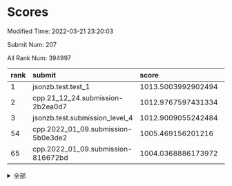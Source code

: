 # Scores

Modified Time: 2022-03-21 23:20:03

Submit Num: 207

All Rank Num: 394997

| rank |               submit               |       score        |       sigma        | pk_num |
| :--- | :--------------------------------- | :----------------- | :----------------- | :----- |
| 1    | jsonzb.test.test_1                 | 1013.5003992902494 | 0.808035660186175  | 7633   |
| 2    | cpp.21_12_24.submission-2b2ea0d7   | 1012.9767597431334 | 0.8153898864208426 | 7639   |
| 3    | jsonzb.test.submission_level_4     | 1012.9009055242484 | 0.806406652743845  | 7632   |
| 54   | cpp.2022_01_09.submission-5b0e3de2 | 1005.469156201216  | 0.7249276861888383 | 7633   |
| 65   | cpp.2022_01_09.submission-816672bd | 1004.0368886173972 | 0.7185605911946431 | 7635   |


<details>
<summary>全部</summary>

| rank |                 submit                 |       score        |       sigma        | pk_num |
| :--- | :------------------------------------- | :----------------- | :----------------- | :----- |
| 1    | jsonzb.test.test_1                     | 1013.5003992902494 | 0.808035660186175  | 7633   |
| 2    | cpp.21_12_24.submission-2b2ea0d7       | 1012.9767597431334 | 0.8153898864208426 | 7639   |
| 3    | jsonzb.test.submission_level_4         | 1012.9009055242484 | 0.806406652743845  | 7632   |
| 4    | gobigger.level_3.submission_level_3_5  | 1011.6008243852726 | 0.7689786324938498 | 7632   |
| 5    | gobigger.level_3.submission_level_3_10 | 1011.4729524712383 | 0.7543592668531304 | 7632   |
| 6    | gobigger.level_3.submission_level_3_4  | 1011.2685038217448 | 0.766799084448868  | 7630   |
| 7    | gobigger.level_3.submission_level_3_21 | 1011.1176706081854 | 0.784482869567872  | 7633   |
| 8    | gobigger.level_3.submission_level_3_37 | 1011.0696284010353 | 0.7787410099211077 | 7629   |
| 9    | gobigger.level_3.submission_level_3_44 | 1010.9926029992115 | 0.7478123267739865 | 7634   |
| 10   | gobigger.level_3.submission_level_3_32 | 1010.9444949470442 | 0.7900177550166688 | 7635   |
| 11   | gobigger.level_3.submission_level_3_2  | 1010.8130157454933 | 0.7409934135414561 | 7633   |
| 12   | gobigger.level_3.submission_level_3_7  | 1010.811668355861  | 0.7675574500588661 | 7630   |
| 13   | gobigger.level_3.submission_level_3_27 | 1010.7789914397617 | 0.7779827895207024 | 7634   |
| 14   | gobigger.level_3.submission_level_3_22 | 1010.7774607965101 | 0.7642697154561803 | 7638   |
| 15   | gobigger.level_3.submission_level_3_12 | 1010.7392585721523 | 0.7512704114626217 | 7629   |
| 16   | gobigger.level_3.submission_level_3_35 | 1010.7313353578196 | 0.7687167335996888 | 7635   |
| 17   | gobigger.level_3.submission_level_3_9  | 1010.7221763538992 | 0.7663831035425995 | 7632   |
| 18   | gobigger.level_3.submission_level_3_8  | 1010.6638956990004 | 0.7612069626995089 | 7636   |
| 19   | gobigger.level_3.submission_level_3_48 | 1010.5548565486317 | 0.7508511976414481 | 7632   |
| 20   | gobigger.level_3.submission_level_3_1  | 1010.5203756076268 | 0.7745475177051461 | 7632   |
| 21   | gobigger.level_3.submission_level_3_24 | 1010.5039701296789 | 0.764477590479682  | 7634   |
| 22   | gobigger.level_3.submission_level_3_15 | 1010.4940198498244 | 0.7480701553955255 | 7630   |
| 23   | gobigger.level_3.submission_level_3_18 | 1010.4834128230448 | 0.7723913159677828 | 7631   |
| 24   | gobigger.level_3.submission_level_3_45 | 1010.44528482103   | 0.7907847526950703 | 7630   |
| 25   | gobigger.level_3.submission_level_3_19 | 1010.4403949096176 | 0.7777942586513308 | 7632   |
| 26   | gobigger.level_3.submission_level_3_14 | 1010.4276641595732 | 0.7383101810992214 | 7634   |
| 27   | gobigger.level_3.submission_level_3_43 | 1010.2505469580145 | 0.7692850005204125 | 7631   |
| 28   | gobigger.level_3.submission_level_3_26 | 1009.8997234959922 | 0.7506688116209558 | 7628   |
| 29   | gobigger.level_3.submission_level_3_0  | 1009.8930199964086 | 0.7353576368667879 | 7635   |
| 30   | gobigger.level_3.submission_level_3_40 | 1009.8839956138302 | 0.7348771554558404 | 7632   |
| 31   | gobigger.level_3.submission_level_3_3  | 1009.8515821780477 | 0.7648471713344374 | 7637   |
| 32   | gobigger.level_3.submission_level_3_13 | 1009.8218224342934 | 0.7468356010377771 | 7632   |
| 33   | gobigger.level_3.submission_level_3_42 | 1009.8196745080653 | 0.7726902646415365 | 7633   |
| 34   | gobigger.level_3.submission_level_3_31 | 1009.7702201726505 | 0.7549560806956624 | 7638   |
| 35   | gobigger.level_3.submission_level_3_41 | 1009.7396891023025 | 0.7706363719474799 | 7630   |
| 36   | gobigger.level_3.submission_level_3_28 | 1009.7393464283322 | 0.741540974042645  | 7636   |
| 37   | gobigger.level_3.submission_level_3_11 | 1009.6172080393447 | 0.7607732710011992 | 7636   |
| 38   | gobigger.level_3.submission_level_3_20 | 1009.5637235757054 | 0.749425576932278  | 7630   |
| 39   | gobigger.level_3.submission_level_3_36 | 1009.4133153594975 | 0.7433668904959346 | 7635   |
| 40   | gobigger.level_3.submission_level_3_47 | 1009.2373044284976 | 0.7418507557262685 | 7635   |
| 41   | gobigger.level_3.submission_level_3_39 | 1009.124364850206  | 0.7340610952513407 | 7632   |
| 42   | gobigger.level_3.submission_level_3_49 | 1009.0943446246769 | 0.7425639424841264 | 7627   |
| 43   | gobigger.level_3.submission_level_3_46 | 1009.0795152688078 | 0.7625047741373665 | 7640   |
| 44   | gobigger.level_3.submission_level_3_34 | 1009.0685178395947 | 0.7437734058578634 | 7632   |
| 45   | gobigger.level_3.submission_level_3_33 | 1008.9559409289723 | 0.7460225800235162 | 7630   |
| 46   | gobigger.level_3.submission_level_3_6  | 1008.9548278622971 | 0.7527480393167725 | 7638   |
| 47   | gobigger.level_3.submission_level_3_23 | 1008.9517541443892 | 0.7541005702009443 | 7634   |
| 48   | gobigger.level_3.submission_level_3_29 | 1008.929209612157  | 0.744703848122642  | 7635   |
| 49   | gobigger.level_3.submission_level_3_38 | 1008.8017429784234 | 0.7530146413685231 | 7631   |
| 50   | gobigger.level_3.submission_level_3_16 | 1008.7518982989176 | 0.7608257363286791 | 7637   |
| 51   | gobigger.level_3.submission_level_3_17 | 1008.118118627514  | 0.753505895058706  | 7632   |
| 52   | gobigger.level_3.submission_level_3_30 | 1007.8040210144644 | 0.7410581408869825 | 7631   |
| 53   | gobigger.level_3.submission_level_3_25 | 1007.1085828332318 | 0.7454225405693724 | 7630   |
| 54   | cpp.2022_01_09.submission-5b0e3de2     | 1005.469156201216  | 0.7249276861888383 | 7633   |
| 55   | gobigger.level_1.submission_level_1_24 | 1005.2581565057652 | 0.7284080026874722 | 7628   |
| 56   | gobigger.level_1.submission_level_1_1  | 1004.8414614213365 | 0.7237695417215699 | 7627   |
| 57   | gobigger.level_1.submission_level_1_35 | 1004.8346232279971 | 0.7166931099423113 | 7627   |
| 58   | gobigger.level_1.submission_level_1_21 | 1004.5676467687376 | 0.7105198034344365 | 7631   |
| 59   | gobigger.level_1.submission_level_1_28 | 1004.3670253448771 | 0.7237645515865292 | 7635   |
| 60   | gobigger.level_1.submission_level_1_18 | 1004.1631076389242 | 0.7245609923875419 | 7629   |
| 61   | gobigger.level_1.submission_level_1_30 | 1004.1292236116072 | 0.7037947612250982 | 7629   |
| 62   | gobigger.level_1.submission_level_1_8  | 1004.0908693018483 | 0.7166910126921959 | 7631   |
| 63   | gobigger.level_1.submission_level_1_33 | 1004.0582260988092 | 0.7155933212385668 | 7637   |
| 64   | gobigger.level_1.submission_level_1_22 | 1004.0370875153666 | 0.7160265366725656 | 7628   |
| 65   | cpp.2022_01_09.submission-816672bd     | 1004.0368886173972 | 0.7185605911946431 | 7635   |
| 66   | gobigger.level_1.submission_level_1_11 | 1004.0312053980484 | 0.7205914366975541 | 7626   |
| 67   | gobigger.level_1.submission_level_1_9  | 1003.9922946949306 | 0.7160632823871629 | 7631   |
| 68   | gobigger.level_1.submission_level_1_17 | 1003.9778667328815 | 0.7263378452119509 | 7635   |
| 69   | gobigger.level_1.submission_level_1_27 | 1003.9634108035868 | 0.7121336746693949 | 7633   |
| 70   | gobigger.level_1.submission_level_1_16 | 1003.9474229263243 | 0.7239460552017395 | 7629   |
| 71   | gobigger.level_1.submission_level_1_49 | 1003.9452775616857 | 0.7146374086281385 | 7627   |
| 72   | gobigger.level_1.submission_level_1_43 | 1003.9423579983078 | 0.7192021175747956 | 7633   |
| 73   | gobigger.level_1.submission_level_1_23 | 1003.8739016184843 | 0.7248081532401282 | 7630   |
| 74   | gobigger.level_1.submission_level_1_26 | 1003.6773404555428 | 0.7180853182786656 | 7629   |
| 75   | gobigger.level_1.submission_level_1_29 | 1003.5793686294702 | 0.7213103101977915 | 7632   |
| 76   | gobigger.level_1.submission_level_1_40 | 1003.5745938469821 | 0.7179348994450278 | 7632   |
| 77   | gobigger.level_1.submission_level_1_5  | 1003.5700778709146 | 0.7176185219666579 | 7637   |
| 78   | gobigger.level_1.submission_level_1_46 | 1003.4142733377222 | 0.7162107827102588 | 7627   |
| 79   | gobigger.level_1.submission_level_1_48 | 1003.3305381243275 | 0.7282665793060796 | 7630   |
| 80   | gobigger.level_1.submission_level_1_37 | 1003.3155246614175 | 0.7159577124385079 | 7630   |
| 81   | gobigger.level_1.submission_level_1_36 | 1003.300508435889  | 0.7172474374634914 | 7635   |
| 82   | gobigger.level_1.submission_level_1_38 | 1003.2953876635339 | 0.7232685222353434 | 7639   |
| 83   | gobigger.level_1.submission_level_1_42 | 1003.2740170196226 | 0.7199432483345612 | 7635   |
| 84   | gobigger.level_1.submission_level_1_47 | 1003.22095594959   | 0.7198851829173603 | 7630   |
| 85   | gobigger.level_1.submission_level_1_41 | 1003.1642548462859 | 0.7244317544427136 | 7638   |
| 86   | gobigger.level_1.submission_level_1_25 | 1003.095777123854  | 0.7190552400824337 | 7628   |
| 87   | gobigger.level_1.submission_level_1_32 | 1003.0883402039916 | 0.7117342088808991 | 7633   |
| 88   | gobigger.level_1.submission_level_1_3  | 1003.0537294814237 | 0.7240172759428067 | 7631   |
| 89   | gobigger.level_1.submission_level_1_34 | 1003.0283619241153 | 0.7247720369514895 | 7634   |
| 90   | gobigger.level_1.submission_level_1_31 | 1002.9855703513242 | 0.7208395916184446 | 7630   |
| 91   | gobigger.level_1.submission_level_1_15 | 1002.8602651963816 | 0.7218820196045443 | 7641   |
| 92   | gobigger.level_1.submission_level_1_19 | 1002.8331278118415 | 0.7164272052734494 | 7632   |
| 93   | gobigger.level_1.submission_level_1_45 | 1002.8097245268019 | 0.7089132430853181 | 7637   |
| 94   | gobigger.level_1.submission_level_1_7  | 1002.721214061084  | 0.7241130793644057 | 7637   |
| 95   | gobigger.level_1.submission_level_1_10 | 1002.6793083859075 | 0.7179802721671718 | 7634   |
| 96   | gobigger.level_1.submission_level_1_2  | 1002.6495328927164 | 0.7123096501593673 | 7634   |
| 97   | gobigger.level_1.submission_level_1_13 | 1002.6399393580765 | 0.7269127652169206 | 7632   |
| 98   | gobigger.level_1.submission_level_1_4  | 1002.6141018983961 | 0.7224387951433316 | 7636   |
| 99   | gobigger.level_1.submission_level_1_14 | 1002.5775182227354 | 0.7127977578873305 | 7635   |
| 100  | gobigger.level_1.submission_level_1_44 | 1002.5591923690121 | 0.7193827630276022 | 7623   |
| 101  | gobigger.level_1.submission_level_1_20 | 1002.4283931307427 | 0.7187385788363779 | 7635   |
| 102  | gobigger.level_1.submission_level_1_0  | 1002.2788620470914 | 0.710051344303968  | 7631   |
| 103  | gobigger.level_1.submission_level_1_39 | 1001.9387927408044 | 0.7227998197227599 | 7631   |
| 104  | gobigger.level_1.submission_level_1_6  | 1001.9127655615288 | 0.7097581280343255 | 7636   |
| 105  | gobigger.level_1.submission_level_1_12 | 1001.2988514359444 | 0.7126880694267588 | 7637   |
| 106  | gobigger.random.submission_random_28   | 998.4688883778769  | 0.7119724749277667 | 7633   |
| 107  | gobigger.random.submission_random_8    | 996.978948968159   | 0.7038611042158476 | 7636   |
| 108  | gobigger.random.submission_random_19   | 996.8156931683616  | 0.7027910829266735 | 7632   |
| 109  | gobigger.random.submission_random_13   | 996.8078222988314  | 0.702993177196464  | 7632   |
| 110  | gobigger.random.submission_random_49   | 996.7886351548899  | 0.7032177786285779 | 7633   |
| 111  | gobigger.random.submission_random_47   | 996.7421102616812  | 0.7082074491512433 | 7629   |
| 112  | gobigger.random.submission_random_32   | 996.7246429062161  | 0.7095674804185161 | 7636   |
| 113  | gobigger.random.submission_random_43   | 996.6194473326777  | 0.7108454562887869 | 7637   |
| 114  | gobigger.random.submission_random_40   | 996.4965893709222  | 0.7065102732161846 | 7632   |
| 115  | gobigger.random.submission_random_31   | 996.4633705756336  | 0.7071997525388799 | 7632   |
| 116  | gobigger.random.submission_random_15   | 996.4620642581     | 0.7127271043863885 | 7629   |
| 117  | gobigger.random.submission_random_20   | 996.4435600282953  | 0.711590298373138  | 7632   |
| 118  | gobigger.random.submission_random_41   | 996.3981537486101  | 0.7041920409779623 | 7635   |
| 119  | gobigger.random.submission_random_38   | 996.3668601496223  | 0.7119839424162161 | 7640   |
| 120  | gobigger.random.submission_random_3    | 996.2483647440554  | 0.704130501718337  | 7635   |
| 121  | gobigger.random.submission_random_30   | 996.2406321048875  | 0.711863989721468  | 7633   |
| 122  | gobigger.random.submission_random_26   | 996.2384657179213  | 0.7001914228599518 | 7634   |
| 123  | gobigger.random.submission_random_1    | 996.2066737357261  | 0.7179766037580062 | 7632   |
| 124  | gobigger.random.submission_random_45   | 996.1832339249448  | 0.7086717664393318 | 7630   |
| 125  | gobigger.random.submission_random_48   | 996.1554912150726  | 0.702605987431963  | 7636   |
| 126  | gobigger.random.submission_random_36   | 996.1545223713936  | 0.7005861029623988 | 7633   |
| 127  | gobigger.random.submission_random_21   | 996.1221567777577  | 0.7285239704839612 | 7637   |
| 128  | gobigger.random.submission_random_7    | 996.1144320999773  | 0.7063689245485303 | 7637   |
| 129  | gobigger.random.submission_random_5    | 996.0774970054293  | 0.7261551856598774 | 7633   |
| 130  | gobigger.random.submission_random_44   | 995.9620394697273  | 0.7052519027634095 | 7631   |
| 131  | gobigger.random.submission_random_24   | 995.9543933384923  | 0.7033820822546091 | 7627   |
| 132  | gobigger.random.submission_random_42   | 995.920615121619   | 0.7026802071332735 | 7634   |
| 133  | gobigger.random.submission_random_0    | 995.8454712203522  | 0.7063452467115134 | 7625   |
| 134  | gobigger.random.submission_random_23   | 995.8376585545261  | 0.7001107458181626 | 7629   |
| 135  | gobigger.random.submission_random_46   | 995.8306355047345  | 0.7093523496079727 | 7631   |
| 136  | gobigger.random.submission_random_17   | 995.8006376761198  | 0.7061341505138585 | 7632   |
| 137  | gobigger.random.submission_random_6    | 995.7626912114146  | 0.6982158973726396 | 7630   |
| 138  | gobigger.random.submission_random_16   | 995.7603588322328  | 0.7145998534091882 | 7635   |
| 139  | gobigger.random.submission_random_37   | 995.744979294345   | 0.7184613605831696 | 7635   |
| 140  | gobigger.random.submission_random_14   | 995.7279105533974  | 0.7143023130963602 | 7637   |
| 141  | gobigger.random.submission_random_2    | 995.726504546995   | 0.7139849591902863 | 7636   |
| 142  | gobigger.random.submission_random_18   | 995.7243521078735  | 0.7120330277931475 | 7631   |
| 143  | gobigger.random.submission_random_11   | 995.6188746893658  | 0.7234719836647251 | 7638   |
| 144  | gobigger.random.submission_random_9    | 995.5466401749392  | 0.7065418215201832 | 7634   |
| 145  | gobigger.random.submission_random_25   | 995.4707375438384  | 0.7025674417432272 | 7628   |
| 146  | gobigger.random.submission_random_39   | 995.4608598310256  | 0.7132369501107507 | 7636   |
| 147  | gobigger.random.submission_random_35   | 995.3700572025341  | 0.7047772376778305 | 7637   |
| 148  | gobigger.random.submission_random_22   | 995.3285960672372  | 0.7120975930099679 | 7636   |
| 149  | gobigger.random.submission_random_33   | 995.3175371562027  | 0.722256774267572  | 7632   |
| 150  | gobigger.random.submission_random_12   | 995.2974465350546  | 0.7197579826975365 | 7635   |
| 151  | gobigger.random.submission_random_10   | 995.2867072984598  | 0.70300106490621   | 7631   |
| 152  | gobigger.random.submission_random_4    | 995.2696372110756  | 0.7171529229682918 | 7634   |
| 153  | gobigger.random.submission_random_27   | 995.253615205526   | 0.719879550178501  | 7635   |
| 154  | gobigger.random.submission_random_34   | 995.2078274334679  | 0.7020060519448259 | 7635   |
| 155  | gobigger.random.submission_random_29   | 994.6396717697673  | 0.706316450810485  | 7632   |
| 156  | gobigger.level_2.submission_level_2_36 | 993.6505240647289  | 0.7250424257443627 | 7634   |
| 157  | gobigger.level_2.submission_level_2_3  | 993.5514230084466  | 0.7283485543878333 | 7630   |
| 158  | gobigger.level_2.submission_level_2_41 | 993.5404575332632  | 0.7372697280974294 | 7631   |
| 159  | gobigger.level_2.submission_level_2_35 | 993.4907535397662  | 0.7251710126758844 | 7637   |
| 160  | gobigger.level_2.submission_level_2_5  | 993.4858313935694  | 0.7248963663023075 | 7631   |
| 161  | gobigger.level_2.submission_level_2_8  | 992.9432757685464  | 0.7331101448786957 | 7636   |
| 162  | gobigger.level_2.submission_level_2_40 | 992.915124281111   | 0.7398676251713574 | 7635   |
| 163  | gobigger.level_2.submission_level_2_10 | 992.7439145247102  | 0.7448619335621192 | 7632   |
| 164  | gobigger.level_2.submission_level_2_11 | 992.7240334503613  | 0.73225542222938   | 7630   |
| 165  | gobigger.level_2.submission_level_2_28 | 992.6525856495471  | 0.7551017762734569 | 7636   |
| 166  | gobigger.level_2.submission_level_2_18 | 992.6054727744929  | 0.7363713017672152 | 7628   |
| 167  | gobigger.level_2.submission_level_2_14 | 992.5155704856888  | 0.7493395650329359 | 7631   |
| 168  | gobigger.level_2.submission_level_2_39 | 992.4049112921972  | 0.7512146878188393 | 7635   |
| 169  | gobigger.level_2.submission_level_2_13 | 992.3827723394357  | 0.744641924323003  | 7633   |
| 170  | gobigger.level_2.submission_level_2_25 | 992.3475012103504  | 0.7574778971503021 | 7635   |
| 171  | gobigger.level_2.submission_level_2_48 | 992.3198909969816  | 0.7235112321924675 | 7633   |
| 172  | gobigger.level_2.submission_level_2_23 | 992.2579278057815  | 0.7241124662063408 | 7629   |
| 173  | gobigger.level_2.submission_level_2_4  | 992.1865089235406  | 0.7381781854598777 | 7634   |
| 174  | gobigger.level_2.submission_level_2_1  | 992.1828530852774  | 0.7316173259007932 | 7634   |
| 175  | gobigger.level_2.submission_level_2_44 | 992.1494007405222  | 0.7680495997670264 | 7639   |
| 176  | gobigger.level_2.submission_level_2_9  | 992.1463669092765  | 0.7399179465916972 | 7629   |
| 177  | gobigger.level_2.submission_level_2_33 | 992.1086063754138  | 0.7302651786140548 | 7637   |
| 178  | gobigger.level_2.submission_level_2_17 | 992.0888024899758  | 0.7443520280328337 | 7632   |
| 179  | gobigger.level_2.submission_level_2_49 | 992.0811847829638  | 0.7408186653086924 | 7632   |
| 180  | gobigger.level_2.submission_level_2_7  | 992.0502849203336  | 0.7443556110554542 | 7633   |
| 181  | gobigger.level_2.submission_level_2_37 | 992.0109793248905  | 0.7325105825373297 | 7633   |
| 182  | gobigger.level_2.submission_level_2_15 | 991.9840966124984  | 0.7429615032143837 | 7634   |
| 183  | gobigger.level_2.submission_level_2_22 | 991.9522614035286  | 0.7378516827185262 | 7632   |
| 184  | gobigger.level_2.submission_level_2_47 | 991.8598583058493  | 0.7560220080034133 | 7630   |
| 185  | gobigger.level_2.submission_level_2_46 | 991.8137346596366  | 0.7506663569389631 | 7634   |
| 186  | gobigger.level_2.submission_level_2_12 | 991.7561269129861  | 0.7545501921436891 | 7629   |
| 187  | gobigger.level_2.submission_level_2_32 | 991.6876250045809  | 0.7331033142921034 | 7635   |
| 188  | gobigger.level_2.submission_level_2_21 | 991.6407236575689  | 0.7532983199773061 | 7634   |
| 189  | gobigger.level_2.submission_level_2_20 | 991.5586002390497  | 0.7566846767926673 | 7629   |
| 190  | gobigger.level_2.submission_level_2_30 | 991.5578205815243  | 0.7673032627222105 | 7636   |
| 191  | gobigger.level_2.submission_level_2_19 | 991.5536776933109  | 0.7632524447965117 | 7633   |
| 192  | gobigger.level_2.submission_level_2_16 | 991.5102213178853  | 0.7458762673378561 | 7633   |
| 193  | gobigger.level_2.submission_level_2_31 | 991.4585171211401  | 0.7382358441360994 | 7630   |
| 194  | gobigger.level_2.submission_level_2_43 | 991.4302246218915  | 0.766707483696875  | 7635   |
| 195  | gobigger.level_2.submission_level_2_6  | 991.3757035064632  | 0.7459196590489768 | 7632   |
| 196  | gobigger.level_2.submission_level_2_34 | 991.3339582108285  | 0.7497784105272948 | 7630   |
| 197  | gobigger.level_2.submission_level_2_0  | 991.2064766772269  | 0.7403995777484661 | 7634   |
| 198  | gobigger.level_2.submission_level_2_24 | 991.1720291373557  | 0.7517108550964529 | 7632   |
| 199  | gobigger.level_2.submission_level_2_2  | 991.143156087461   | 0.7657238291082978 | 7635   |
| 200  | gobigger.level_2.submission_level_2_27 | 991.1156574398655  | 0.7540030547258635 | 7632   |
| 201  | gobigger.level_2.submission_level_2_26 | 991.1015626961052  | 0.7467356512999118 | 7634   |
| 202  | gobigger.level_2.submission_level_2_45 | 991.0531509008187  | 0.7336829685038786 | 7636   |
| 203  | gobigger.level_2.submission_level_2_38 | 990.9711724465994  | 0.7674929977408662 | 7629   |
| 204  | gobigger.level_2.submission_level_2_42 | 990.8315152951697  | 0.7516960341033312 | 7638   |
| 205  | gobigger.level_2.submission_level_2_29 | 990.7173453794856  | 0.7951897541808021 | 7628   |
| 206  | gobigger.none.submission_none_0        | 977.1240048161366  | 1.482845742728667  | 7631   |
| 207  | gobigger.none.submission_none_1        | 973.5957419501973  | 1.73004029759334   | 7630   |

</details>